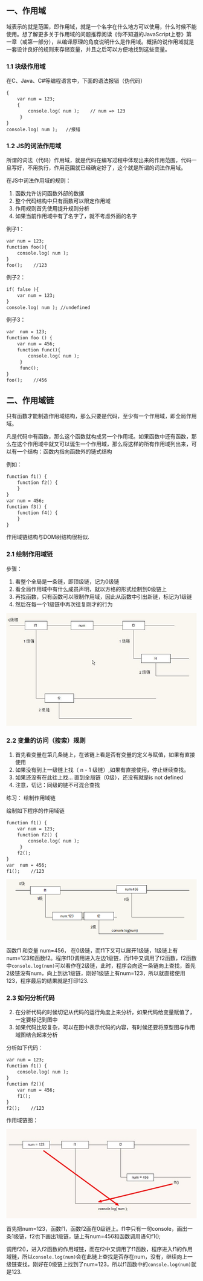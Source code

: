 ## 一、作用域

域表示的就是范围，即作用域，就是一个名字在什么地方可以使用，什么时候不能使用。想了解更多关于作用域的问题推荐阅读《你不知道的JavaScript上卷》第一章（或第一部分），从编译原理的角度说明什么是作用域。概括的说作用域就是一套设计良好的规则来存储变量，并且之后可以方便地找到这些变量。

### 1.1 块级作用域
在C、Java、C#等编程语言中，下面的语法报错（伪代码）
```
{
    var num = 123;
    {
        console.log( num );    // num => 123
     }
}
console.log( num );   //报错
```

### 1.2 JS的词法作用域
所谓的词法（代码）作用域，就是代码在编写过程中体现出来的作用范围，代码一旦写好，不用执行，作用范围就已经确定好了，这个就是所谓的词法作用域。

在JS中词法作用域的规则：
1. 函数允许访问函数外部的数据
2. 整个代码结构中只有函数可以限定作用域
3. 作用规则首先使用提升规则分析
4. 如果当前作用域中有了名字了，就不考虑外面的名字

例子1：
```
var num = 123;
function foo(){
    console.log( num );
}
foo();    //123
```

例子2：
```
if( false ){
    var num = 123;
}
console.log( num ); //undefined
```

例子3：
```
var  num = 123;
function foo () {
    var num = 456;
    function func(){
        console.log( num );
     }
     func();
}
foo();    //456
```

## 二、作用域链

只有函数才能制造作用域结构，那么只要是代码，至少有一个作用域，即全局作用域。 

凡是代码中有函数，那么这个函数就构成另一个作用域。如果函数中还有函数，那么在这个作用域中就又可以诞生一个作用域，那么将这样的所有作用域列出来，可以有一个结构：函数内指向函数外的链式结构

例如：
```
function f1() {
    function f2() {
    }
}
var num = 456;
function f3() {
    function f4() {
    }
}
```
作用域链结构与DOM树结构很相似.

### 2.1 绘制作用域链
步骤：
1. 看整个全局是一条链，即顶级链，记为0级链
2. 看全局作用域中有什么成员声明，就以方格的形式绘制到0级链上
3. 再找函数，只有函数可以限制作用域，因此从函数中引出新链，标记为1级链
4. 然后在每一个1级链中再次往复刚才的行为

![](../../image/1608/cope/1.jpg)

### 2.2 变量的访问（搜索）规则
1. 首先看变量在第几条链上，在该链上看是否有变量的定义与赋值，如果有直接使用
2. 如果没有到上一级链上找（ n - 1 级链）,如果有直接使用，停止继续查找。
3. 如果还没有在此往上找… 直到全局链（0级），还没有就是is not defined
4. 注意，切记：同级的链不可混合查找

练习： 绘制作用域链

绘制如下程序的作用域链
```
function f1() {
    var num = 123;
    function f2() {
        console.log( num ); 
     }
    f2();
}
var  num = 456;
f1();    //123
```
![](../../image/1608/cope/2.jpg)

函数f1 和变量 num=456， 在0级链，而f1下又可以展开1级链，1级链上有num=123和函数f2。程序f1()调用进入左边1级链，而f1中又调用了f2函数，f2函数中`console.log(num)`可以看作在2级链，此时，程序会向这一条链向上查找，首先2级链没有num，向上到达1级链，刚好1级链上有num=123，所以就直接使用123，程序最后的结果就是打印123.

### 2.3 如何分析代码
2. 在分析代码的时候切记从代码的运行角度上来分析，如果代码给变量赋值了，一定要标记到图中
1. 如果代码比较复杂，可以在图中表示代码的内容，有时候还要将原型图与作用域图结合起来分析

分析如下代码：
```
var num = 123;
function f1() {
    console.log( num );
}
function f2(){
    var num = 456;
    f1();
}
f2();    //123
```

作用域链图： 

![](../../image/1608/cope/3.jpg)

首先把num=123，函数f1，函数f2画在0级链上。f1中只有一句console，画出一条1级链，f2也下画出1级链，链上有num=456和函数调用语句f1();

调用f2()，进入f2函数的作用域链，而在f2中又调用了f1函数，程序进入f1的作用域链，所以`console.log(num)`会在此链上查找是否存在num，没有，继续向上一级链查找，刚好在0级链上找到了num=123，所以f1函数中的`console.log(num)`就是123.